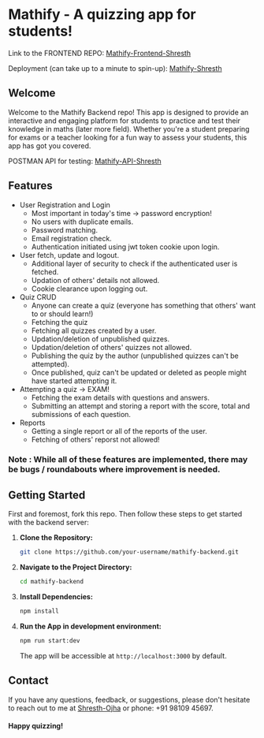 # Mathify - A quizzing app for students!
Link to the FRONTEND REPO: [Mathify-Frontend-Shresth](https://github.com/Shresth-Ojha/mathify-frontend)

Deployment (can take up to a minute to spin-up): [Mathify-Shresth](https://mathify-frontend.vercel.app/login)
## Welcome
Welcome to the Mathify Backend repo! This app is designed to provide an interactive and engaging platform for students to practice and test their knowledge in maths (later more field). Whether you're a student preparing for exams or a teacher looking for a fun way to assess your students, this app has got you covered.

POSTMAN API for testing: [Mathify-API-Shresth](https://documenter.getpostman.com/view/23647766/2s9YyvBL9T)

## Features
* User Registration and Login
  - Most important in today's time -> password encryption!
  - No users with duplicate emails.
  - Password matching.
  - Email registration check.
  - Authentication initiated using jwt token cookie upon login.
* User fetch, update and logout.
  - Additional layer of security to check if the authenticated user is fetched.
  - Updation of others' details not allowed.
  - Cookie clearance upon logging out.
* Quiz CRUD
  - Anyone can create a quiz (everyone has something that others' want to or should learn!)
  - Fetching the quiz
  - Fetching all quizzes created by a user.
  - Updation/deletion of unpublished quizzes.
  - Updation/deletion of others' quizzes not allowed.
  - Publishing the quiz by the author (unpublished quizzes can't be attempted).
  - Once published, quiz can't be updated or deleted as people might have started attempting it.
* Attempting a quiz -> EXAM!
  - Fetching the exam details with questions and answers.
  - Submitting an attempt and storing a report with the score, total and submissions of each question.
* Reports
  - Getting a single report or all of the reports of the user.
  - Fetching of others' reporst not allowed!
 
### Note : While all of these features are implemented, there may be bugs / roundabouts where improvement is needed.

## Getting Started
First and foremost, fork this repo. Then follow these steps to get started with the backend server:

1. **Clone the Repository:**
   ```bash
   git clone https://github.com/your-username/mathify-backend.git
   ```

2. **Navigate to the Project Directory:**
   ```bash
   cd mathify-backend
   ```

3. **Install Dependencies:**
   ```bash
   npm install
   ```

4. **Run the App in development environment:**
   ```bash
   npm run start:dev
   ```
   The app will be accessible at `http://localhost:3000` by default.

## Contact
If you have any questions, feedback, or suggestions, please don't hesitate to reach out to me at [Shresth-Ojha](mailto:shresthojha.iitdelhi@gmail.com) or phone: +91 98109 45697.

#### Happy quizzing!
